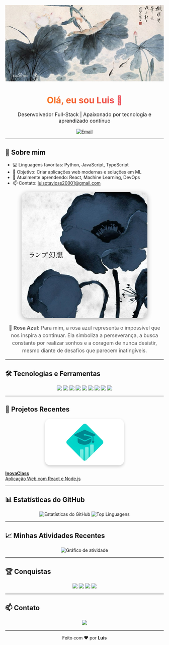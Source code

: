 <p align="center">
  <img src="assets/banner.jpg" alt="Banner do Perfil" width="900"/>
</p>

<h1 align="center" style="background: linear-gradient(90deg, #ff8a00, #e52e71); -webkit-background-clip: text; color: transparent;">
  Olá, eu sou Luis 👋
</h1>
<p align="center" style="font-size:16px;">Desenvolvedor Full-Stack | Apaixonado por tecnologia e aprendizado contínuo</p>

<p align="center">
  <a href="mailto:luisotavioss20001@gmail.com">
    <img src="https://img.shields.io/badge/Email-D14836?style=for-the-badge&logo=gmail&logoColor=white" alt="Email"/>
  </a>
</p>

---

## 🌱 Sobre mim
- 💻 Linguagens favoritas: Python, JavaScript, TypeScript  
- 🎯 Objetivo: Criar aplicações web modernas e soluções em ML  
- 🌱 Atualmente aprendendo: React, Machine Learning, DevOps  
- 📫 Contato: luisotavioss20001@gmail.com  

<p align="center" style="margin-bottom:8px;">
  <img src="assets/foto.jpg" alt="foto da rosa azul" width="400" style="border-radius:20px; box-shadow: 0px 4px 15px rgba(0,0,0,0.3);"/>
</p>

<p align="center" style="font-size:16px; max-width:600px; line-height:1.5; color:#555;">
  🌹 <b>Rosa Azul:</b> Para mim, a rosa azul representa o impossível que nos inspira a continuar. Ela simboliza a perseverança, a busca constante por realizar sonhos e a coragem de nunca desistir, mesmo diante de desafios que parecem inatingíveis.
</p>

---

## 🛠 Tecnologias e Ferramentas
<p align="center">
  <img src="https://img.shields.io/badge/Python-3776AB?style=for-the-badge&logo=python&logoColor=white"/>
  <img src="https://img.shields.io/badge/JavaScript-F7DF1E?style=for-the-badge&logo=javascript&logoColor=black"/>
  <img src="https://img.shields.io/badge/TypeScript-3178C6?style=for-the-badge&logo=typescript&logoColor=white"/>
  <img src="https://img.shields.io/badge/React-61DAFB?style=for-the-badge&logo=react&logoColor=black"/>
  <img src="https://img.shields.io/badge/Node.js-339933?style=for-the-badge&logo=node.js&logoColor=white"/>
  <img src="https://img.shields.io/badge/Express-000000?style=for-the-badge&logo=express&logoColor=white"/>
  <img src="https://img.shields.io/badge/SQL-4479A1?style=for-the-badge&logo=mysql&logoColor=white"/>
  <img src="https://img.shields.io/badge/Git-F05032?style=for-the-badge&logo=git&logoColor=white"/>
  <img src="https://img.shields.io/badge/Docker-2496ED?style=for-the-badge&logo=docker&logoColor=white"/>
</p>

---

## 🚀 Projetos Recentes
<p align="center">
  <a href="https://github.com/LuisSarache/InovaClass-frontEnd" title="InovaClass: Aplicação Web com React e Node.js">
    <img src="assets/iinovaclass.png" alt="InovaClass" width="250" style="border-radius:15px; box-shadow: 0px 4px 10px rgba(0,0,0,0.2);"/>
    <p><b>InovaClass</b><br/>Aplicação Web com React e Node.js</p>
  </a>
</p>

---

## 📊 Estatísticas do GitHub
<p align="center">
  <img src="https://github-readme-stats.vercel.app/api?username=LuisSarache&show_icons=true&theme=radical" alt="Estatísticas do GitHub" />
  <img src="https://github-readme-stats.vercel.app/api/top-langs/?username=LuisSarache&layout=compact&theme=radical" alt="Top Linguagens" />
</p>

---

## 📈 Minhas Atividades Recentes
<p align="center">
  <img src="https://github-readme-activity-graph.vercel.app/graph?username=LuisSarache&theme=react-dark&area=true" alt="Gráfico de atividade" />
</p>

---

## 🏆 Conquistas
<p align="center">
  <img src="https://img.shields.io/badge/GitHub-Achiever-brightgreen?style=for-the-badge&logo=github"/>
  <img src="https://img.shields.io/badge/100+Commits-Completed-blue?style=for-the-badge&logo=github"/>
  <img src="https://img.shields.io/badge/Portfolio-Built-red?style=for-the-badge&logo=react"/>
  <img src="https://img.shields.io/badge/MachineLearning-Learning-orange?style=for-the-badge&logo=tensorflow"/>
</p>

---

## 📫 Contato
<p align="center">
  <a href="mailto:luisotavioss20001@gmail.com">
    <img src="https://img.shields.io/badge/Email-Email-D14836?style=for-the-badge&logo=gmail&logoColor=white"/>
  </a>
</p>

---

<p align="center">
  Feito com ❤️ por <b>Luis</b>
</p>
